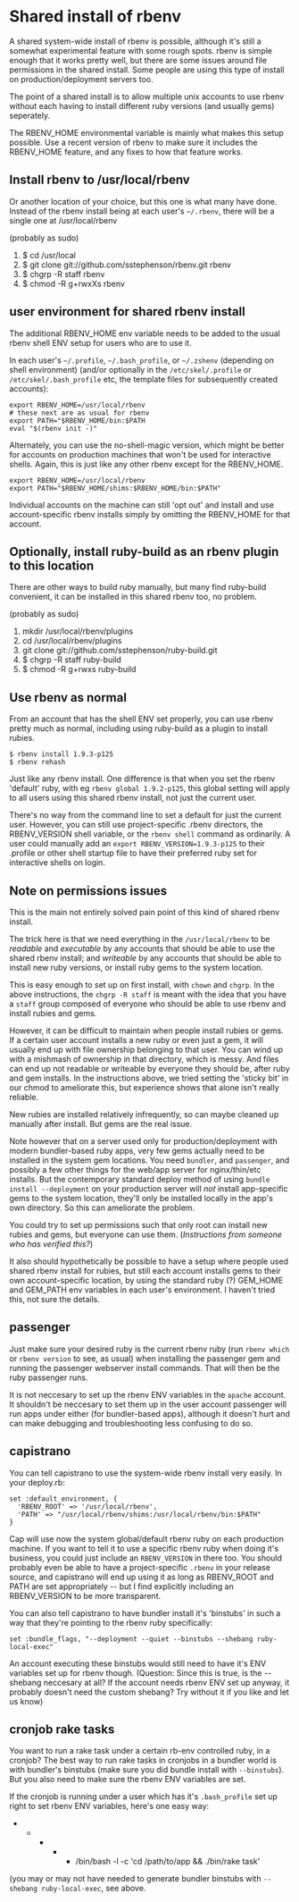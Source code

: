 # Shared install of rbenv

A shared system-wide install of rbenv is possible, although it's still a somewhat experimental feature with some rough spots. rbenv is simple enough that it works pretty well, but there are some issues around file permissions in the shared install.  Some people are using this type of install on production/deployment servers too. 

The point of a shared install is to allow multiple unix accounts to use rbenv without each having to install different ruby versions (and usually gems) seperately. 

The RBENV_HOME environmental variable is mainly what makes this setup possible. Use a recent version of rbenv to make sure it includes the RBENV_HOME feature, and any fixes to how that feature works. 

## Install rbenv to /usr/local/rbenv

Or another location of your choice, but this one is what many have done. Instead of the rbenv install being at each user's `~/.rbenv`, there will be a single one at /usr/local/rbenv


(probably as sudo)

1. $ cd /usr/local
2. $ git clone git://github.com/sstephenson/rbenv.git rbenv
3. $ chgrp -R staff rbenv
4. $ chmod -R g+rwxXs rbenv

## user environment for shared rbenv install

The additional RBENV_HOME env variable needs to be added to the usual rbenv shell ENV setup for users who are to use it. 

In each user's `~/.profile`, `~/.bash_profile`, or `~/.zshenv` (depending on shell environment) (and/or optionally in the `/etc/skel/.profile`  or `/etc/skel/.bash_profile` etc, the template files for subsequently created accounts):

    export RBENV_HOME=/usr/local/rbenv
    # these next are as usual for rbenv
    export PATH="$RBENV_HOME/bin:$PATH
    eval "$(rbenv init -)"

Alternately, you can use the no-shell-magic version, which might be better for accounts on production machines that won't be used for interactive shells. Again, this is just like any other rbenv except for the RBENV_HOME. 

    export RBENV_HOME=/usr/local/rbenv
    export PATH="$RBENV_HOME/shims:$RBENV_HOME/bin:$PATH"

Individual accounts on the machine can still 'opt out' and install and use account-specific rbenv installs simply by omitting the RBENV_HOME for that account. 

## Optionally, install ruby-build as an rbenv plugin to this location

There are other ways to build ruby manually, but many find ruby-build convenient, it can be installed in this shared rbenv too, no problem. 

(probably as sudo)

1. mkdir /usr/local/rbenv/plugins
2. cd /usr/local/rbenv/plugins
3. git clone git://github.com/sstephenson/ruby-build.git
4. $ chgrp -R staff ruby-build
5. $ chmod -R g+rwxs ruby-build

## Use rbenv as normal

From an account that has the shell ENV set properly, you can use rbenv pretty much as normal, including using ruby-build as a plugin to install rubies. 

    $ rbenv install 1.9.3-p125
    $ rbenv rehash

Just like any rbenv install. One difference is that when you set the rbenv 'default' ruby, with eg `rbenv global 1.9.2-p125`, this global setting will apply to all users using this shared rbenv install, not just the current user. 

There's no way from the command line to set a default for just the current user. However, you can still use project-specific .rbenv directors, the RBENV_VERSION shell variable, or the `rbenv shell` command as ordinarily. A user could manually add an `export RBENV_VERSION=1.9.3-p125` to their .profile or other shell startup file to have their preferred ruby set for interactive shells on login. 

## Note on permissions issues

This is the main not entirely solved pain point of this kind of shared rbenv install. 

The trick here is that we need everything in the `/usr/local/rbenv` to be *readable* and *executable* by any accounts that should be able to use the shared rbenv install; and *writeable* by any accounts that should be able to install new ruby versions, or install ruby gems to the system location. 

This is easy enough to set up on first install, with `chown` and `chgrp`. In the above instructions, the `chgrp -R staff` is meant with the idea that you have a `staff` group composed of everyone who should be able to use rbenv and install rubies and gems. 

However, it can be difficult to maintain when people install rubies or gems. If a certain user account installs a new ruby or even just a gem, it will usually end up with file ownership belonging to that user. You can wind up with a mishmash of ownership in that directory, which is messy. And files can end up not readable or writeable by everyone they should be, after ruby and gem installs.  In the instructions above, we tried setting the 'sticky bit' in our chmod to ameliorate this, but experience shows that alone isn't really reliable. 

New rubies are installed relatively infrequently, so can maybe cleaned up manually after install. But gems are the real issue. 

Note however that on a server used only for production/deployment with modern bundler-based ruby apps, very few gems actually need to be installed in the system gem locations. You need `bundler`, and `passenger`, and possibly a few other things for the web/app server for nginx/thin/etc installs. But the contemporary standard deploy method of using `bundle install --deployment` on your production server will *not* install app-specific gems to the system location, they'll only be installed locally in the app's own directory. So this can ameliorate the problem. 

You could try to set up permissions such that only root can install new rubies and gems, but everyone can use them. (*Instructions from someone who has verified this?*)

It also should hypothetically be possible to have a setup where people used shared rbenv install for rubies, but still each account installs gems to their own account-specific location, by using the standard ruby (?) GEM_HOME and GEM_PATH env variables in each user's environment. I haven't tried this, not sure the details. 



## passenger

Just make sure your desired ruby is the current rbenv ruby (run `rbenv which` or `rbenv version` to see, as usual) when installing the passenger gem and running the passenger webserver install commands. That will then be the ruby passenger runs. 

It is not neccesary to set up the rbenv ENV variables in the `apache` account. It shouldn't be neccesary to set them up in the user account passenger will run apps under either (for bundler-based apps), although it doesn't hurt and can make debugging and troubleshooting less confusing to do so. 

## capistrano

You can tell capistrano to use the system-wide rbenv install very easily. In your deploy.rb:

    set :default_environment, {
      'RBENV_ROOT' => '/usr/local/rbenv',
      'PATH' => "/usr/local/rbenv/shims:/usr/local/rbenv/bin:$PATH"
    }

Cap will use now the system global/default rbenv ruby on each production machine. If you want to tell it to use a specific rbenv ruby when doing it's business, you could just include an `RBENV_VERSION` in there too.  You should probably even be able to have a project-specific `.rbenv` in your release source, and capistrano will end up using it as long as RBENV_ROOT and PATH are set appropriately -- but I find explicitly including an RBENV_VERSION to be more transparent. 

You can also tell capistrano to have bundler install it's 'binstubs' in such a way that they're pointing to the rbenv ruby specifically:

    set :bundle_flags, "--deployment --quiet --binstubs --shebang ruby-local-exec"

An account executing these binstubs would still need to have it's ENV variables set up for rbenv though. (Question: Since this is true, is the --shebang neccesary at all? If the account needs rbenv ENV set up anyway, it probably doesn't need the custom shebang? Try without it if you like and let us know)

## cronjob rake tasks

You want to run a rake task under a certain rb-env controlled ruby, in a cronjob?  The best way to run rake tasks in cronjobs in a bundler world is with bundler's binstubs (make sure you did bundle install with `--binstubs`). But you also need to make sure the rbenv ENV variables are set. 

If the cronjob is running under a user which has it's `.bash_profile` set up right to set rbenv ENV variables, here's one easy way:

* * * * * /bin/bash -l -c 'cd /path/to/app && ./bin/rake task'

(you may or may not have needed to generate bundler binstubs with `--shebang ruby-local-exec`, see above. 
